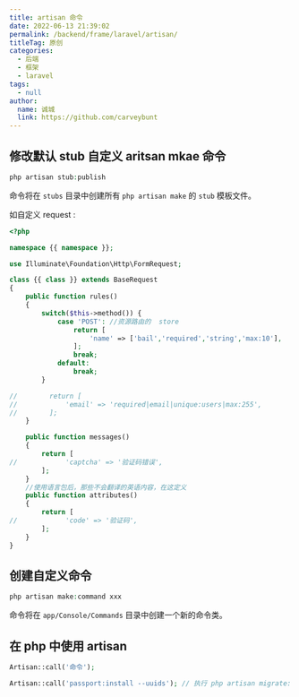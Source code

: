 ```yaml
---
title: artisan 命令
date: 2022-06-13 21:39:02
permalink: /backend/frame/laravel/artisan/
titleTag: 原创
categories: 
  - 后端
  - 框架
  - laravel
tags: 
  - null
author: 
  name: 诚城
  link: https://github.com/carveybunt
---
```

## 修改默认 stub 自定义 aritsan mkae 命令

```php
php artisan stub:publish

```

命令将在 `stubs` 目录中创建所有 `php artisan make` 的 `stub` 模板文件。

如自定义 request :

```php
<?php

namespace {{ namespace }};

use Illuminate\Foundation\Http\FormRequest;

class {{ class }} extends BaseRequest
{
    public function rules()
    {
        switch($this->method()) {
            case 'POST': //资源路由的  store
                return [
                    'name' => ['bail','required','string','max:10'],
                ];
                break;
            default:
                break;
        }

//        return [
//            'email' => 'required|email|unique:users|max:255',
//        ];
    }

    public function messages()
    {
        return [
//            'captcha' => '验证码错误',
        ];
    }
    //使用语言包后，那些不会翻译的英语内容，在这定义
    public function attributes()
    {
        return [
//            'code' => '验证码',
        ];
    }
}
```

## 创建自定义命令

```php
php artisan make:command xxx
```

命令将在 `app/Console/Commands` 目录中创建一个新的命令类。

## 在 php 中使用 artisan

```php
Artisan::call('命令');

Artisan::call('passport:install --uuids'); // 执行 php artisan migrate:refresh --seed 记得回车一下
```
